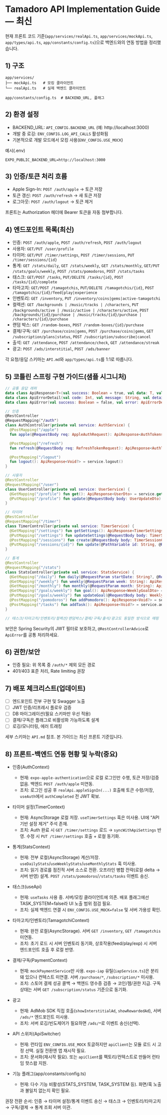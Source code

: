 # Tamadoro API Implementation Guide — 최신

현재 프론트 코드 기준(`app/services/realApi.ts`, `app/services/mockApi.ts`, `app/types/api.ts`, `app/constants/config.ts`)으로 백엔드와의 연동 방법을 정리했습니다.

## 1) 구조

```
app/services/
├── mockApi.ts   # 모킹 클라이언트
└── realApi.ts   # 실제 백엔드 클라이언트

app/constants/config.ts  # BACKEND_URL, 플래그
```

## 2) 환경 설정

- BACKEND_URL: `API_CONFIG.BACKEND_URL` (예: http://localhost:3000)
- 개발 중 로깅: `ENV_CONFIG.LOG_API_CALLS` 활성화됨
- 기본적으로 개발 모드에서 모킹 사용(`ENV_CONFIG.USE_MOCK`)

예시(.env)

```dotenv
EXPO_PUBLIC_BACKEND_URL=http://localhost:3000
```

## 3) 인증/토큰 처리 흐름

- Apple Sign-In: `POST /auth/apple` → 토큰 저장
- 토큰 갱신: `POST /auth/refresh` → 새 토큰 저장
- 로그아웃: `POST /auth/logout` → 토큰 제거

프론트는 Authorization 헤더에 Bearer 토큰을 자동 첨부합니다.

## 4) 엔드포인트 목록(최신)

- 인증: `POST /auth/apple`, `POST /auth/refresh`, `POST /auth/logout`
- 사용자: `GET/PUT /user/profile`
- 타이머: `GET/PUT /timer/settings`, `POST /timer/sessions`, `PUT /timer/sessions/{id}`
- 통계: `GET /stats/daily`, `GET /stats/weekly`, `GET /stats/monthly`, `GET/PUT /stats/goals/weekly`, `POST /stats/pomodoros`, `POST /stats/tasks`
- 태스크: `GET/POST /tasks`, `PUT/DELETE /tasks/{id}`, `POST /tasks/{id}/complete`
- 타마고치: `GET/POST /tamagotchis`, `PUT/DELETE /tamagotchis/{id}`, `POST /tamagotchis/{id}/feed|play|experience`
- 인벤토리: `GET /inventory`, `PUT /inventory/coins|gems|active-tamagotchi`
- 컬렉션: `GET /backgrounds | /music/tracks | /characters`, `PUT /backgrounds/active | /music/active | /characters/active`, `POST /backgrounds/{id}/purchase | /music/tracks/{id}/purchase | /characters/{id}/purchase`
- 랜덤 박스: `GET /random-boxes`, `POST /random-boxes/{id}/purchase`
- 결제/구독: `GET /purchase/coins|gems`, `POST /purchase/coins|gems`, `GET /subscription/plans|status`, `POST /subscription/subscribe|cancel`
- 출석: `GET /attendance`, `POST /attendance/check`, `GET /attendance/streak`
- 광고: `POST /ads/interstitial`, `POST /ads/banner`

각 요청/응답 스키마는 `API.md`와 `app/types/api.ts`를 1:1로 따릅니다.

## 5) 코틀린 스프링 구현 가이드(샘플 시그니처)

```kotlin
// 공통 응답 래퍼
data class ApiResponse<T>(val success: Boolean = true, val data: T, val message: String? = null)
data class ApiErrorDetail(val code: Int, val message: String, val details: Any? = null)
data class ApiError(val success: Boolean = false, val error: ApiErrorDetail)

// 인증
@RestController
@RequestMapping("/auth")
class AuthController(private val service: AuthService) {
  @PostMapping("/apple")
  fun apple(@RequestBody req: AppleAuthRequest): ApiResponse<AuthTokens> = service.apple(req)

  @PostMapping("/refresh")
  fun refresh(@RequestBody req: RefreshTokenRequest): ApiResponse<AuthTokens> = service.refresh(req)

  @PostMapping("/logout")
  fun logout(): ApiResponse<Void?> = service.logout()
}

// 사용자
@RestController
@RequestMapping("/user")
class UserController(private val service: UserService) {
  @GetMapping("/profile") fun get(): ApiResponse<UserDto> = service.get()
  @PutMapping("/profile") fun update(@RequestBody body: UserUpdateDto): ApiResponse<UserDto> = service.update(body)
}

// 타이머
@RestController
@RequestMapping("/timer")
class TimerController(private val service: TimerService) {
  @GetMapping("/settings") fun getSettings(): ApiResponse<TimerSettingsDto> = service.getSettings()
  @PutMapping("/settings") fun updateSettings(@RequestBody body: TimerSettingsUpdateDto): ApiResponse<TimerSettingsDto> = service.updateSettings(body)
  @PostMapping("/sessions") fun create(@RequestBody body: TimerSessionCreateDto): ApiResponse<TimerSessionDto> = service.create(body)
  @PutMapping("/sessions/{id}") fun update(@PathVariable id: String, @RequestBody body: TimerSessionUpdateDto): ApiResponse<TimerSessionDto> = service.update(id, body)
}

// 통계
@RestController
@RequestMapping("/stats")
class StatsController(private val service: StatsService) {
  @GetMapping("/daily") fun daily(@RequestParam startDate: String?, @RequestParam endDate: String?): ApiResponse<List<DailyStatsDto>> = service.daily(startDate, endDate)
  @GetMapping("/weekly") fun weekly(@RequestParam week: String): ApiResponse<WeeklyStatsDto> = service.weekly(week)
  @GetMapping("/monthly") fun monthly(@RequestParam month: String): ApiResponse<MonthlyStatsDto> = service.monthly(month)
  @GetMapping("/goals/weekly") fun goal(): ApiResponse<WeeklyGoalDto> = service.goal()
  @PutMapping("/goals/weekly") fun updateGoal(@RequestBody body: WeeklyGoalUpdateDto): ApiResponse<WeeklyGoalDto> = service.updateGoal(body)
  @PostMapping("/pomodoros") fun addPomodoro(): ApiResponse<Void?> = service.addPomodoro()
  @PostMapping("/tasks") fun addTask(): ApiResponse<Void?> = service.addTask()
}

// 태스크/타마고치/인벤토리/컬렉션/랜덤박스/결제/구독/출석/광고도 동일한 방식으로 매핑
```

보안은 Spring Security의 JWT 필터로 보호하고, `@RestControllerAdvice`로 `ApiError`를 공통 처리하세요.

## 6) 권한/보안

- 인증 필요: 위 목록 중 `/auth/*` 제외 모든 경로
- 401/403 표준 처리, Rate limiting 권장

## 7) 배포 체크리스트(업데이트)

- [ ] 엔드포인트 전부 구현 및 Swagger 노출
- [ ] JWT 인증/리프레시 플로우 검증
- [ ] DB 마이그레이션(필요 스키마만 우선 적용)
- [ ] 결제/구독은 플래그로 비활성화 가능하도록 설계
- [ ] 로깅/모니터링, 에러 트래킹

세부 스키마는 `API.md` 참조. 본 가이드는 최신 프론트 기준입니다.

## 8) 프론트-백엔드 연동 현황 및 누락(중요)

- 인증(AuthContext)

  - 현재: `expo-apple-authentication`으로 로컬 로그인만 수행, 토큰 저장/검증 없음. 백엔드 `POST /auth/apple` 미연동.
  - 조치: 로그인 성공 후 `realApi.appleSignIn(...)` 호출해 토큰 수령/저장, `useAuth`에서 `authCompleted` 전 JWT 확보.

- 타이머 설정(TimerContext)

  - 현재: AsyncStorage 로컬 저장. `useTimerSettings` 훅은 미사용. UI에 “API 기반 설정 제거” 주석 존재.
  - 조치: Auth 완료 시 `GET /timer/settings` 로드 → `syncWithApiSettings` 반영. 수정 시 `PUT /timer/settings` 호출 + 로컬 동기화.

- 통계(StatsContext)

  - 현재: 전부 로컬(AsyncStorage) 계산/저장. `useDailyStats`/`useWeeklyStats`/`useMonthlyStats` 훅 미사용.
  - 조치: 읽기 경로를 점진적 서버 소스로 전환. 오프라인 병합 전략(로컬 delta → 서버 반영) 설계. `POST /stats/pomodoros`/`/stats/tasks` 이벤트 송신.

- 태스크(useApi)

  - 현재: `useTasks` 사용 중. 서버/모킹 클라이언트에 의존. 배포 플래그에선 TASK_SYSTEM=false라 UI 노출 범위 점검 필요.
  - 조치: 실제 백엔드 연결 시 `ENV_CONFIG.USE_MOCK=false` 및 서버 가용성 확인.

- 타마고치/인벤토리(TamagotchiContext)

  - 현재: 완전 로컬(AsyncStorage). 서버 `GET /inventory`, `GET /tamagotchis` 미연동.
  - 조치: 초기 로드 시 서버 인벤토리 동기화, 상호작용(feed/play/exp) 시 서버 엔드포인트 호출 후 로컬 반영.

- 결제/구독(PaymentContext)

  - 현재: `mockPaymentService`만 사용. `expo-iap` 유틸(`iapService.ts`)은 분리돼 있으나 컨텍스트 미연결. 서버 `/purchase/*`, `/subscription/*` 미사용.
  - 조치: 스토어 결제 성공 콜백 → 백엔드 영수증 검증 → 코인/젬/권한 지급. 구독 상태는 서버 `GET /subscription/status` 기준으로 동기화.

- 광고

  - 현재: AdMob SDK 직접 호출(`showInterstitialAd`, `showRewardedAd`), 서버 `/ads/*` 엔드포인트 미사용.
  - 조치: 서버 로깅/빈도제어가 필요하면 `/ads/*`로 이벤트 송신(선택).

- API 스위처(ApiSwitcher)

  - 현재: 런타임 `ENV_CONFIG.USE_MOCK` 토글하지만 `apiClient`는 모듈 로드 시 고정 선택. 실질 전환엔 앱 재시작 필요.
  - 조치: 문서화(재시작 필요). 또는 `apiClient`를 팩토리/컨텍스트로 만들어 런타임 핫스왑 지원.

- 기능 플래그(app/constants/config.ts)
  - 현재: 다수 기능 비활성(STATS_SYSTEM, TASK_SYSTEM 등). 화면/훅 노출과 불일치 없는지 확인 필요.

권장 전환 순서: 인증 → 타이머 설정/통계 이벤트 송신 → 태스크 → 인벤토리/타마고치 → 구독/결제 → 통계 조회 서버 이관.
